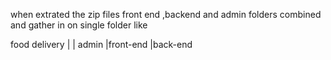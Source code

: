 when extrated the zip files front end ,backend and admin folders combined and gather in on single folder like


food delivery
  | 
  | admin
  |front-end
  |back-end
